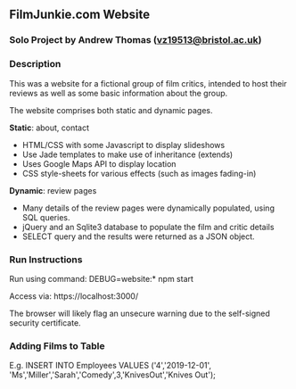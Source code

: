 ## FilmJunkie.com Website
### Solo Project by Andrew Thomas (vz19513@bristol.ac.uk)

### Description
This was a website for a fictional group of film critics, intended to host their reviews as well as some basic information about the group.

The website comprises both static and dynamic pages.

**Static**: about, contact
* HTML/CSS with some Javascript to display slideshows
* Use Jade templates to make use of inheritance (extends)
* Uses Google Maps API to display location
* CSS style-sheets for various effects (such as images fading-in)
      
**Dynamic**: review pages
* Many details of the review pages were dynamically populated, using SQL queries.
* jQuery and an Sqlite3 database to populate the film and critic details
* SELECT query and the results were returned as a JSON object.

### Run Instructions
Run using command: 
	DEBUG=website:* npm start
	
Access via: https://localhost:3000/

The browser will likely flag an unsecure warning due to the self-signed security certificate.
	
### Adding Films to Table

E.g. INSERT INTO Employees VALUES ('4','2019-12-01', 'Ms','Miller','Sarah','Comedy',3,'KnivesOut','Knives Out');
